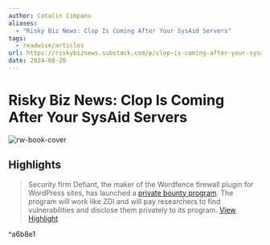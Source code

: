 ```yaml
---
author: Catalin Cimpanu
aliases:
  - "Risky Biz News: Clop Is Coming After Your SysAid Servers"
tags:
  - readwise/articles
url: https://riskybiznews.substack.com/p/clop-is-coming-after-your-sysaid-servers
date: 2024-08-20
---
```

# Risky Biz News: Clop Is Coming After Your SysAid Servers

![rw-book-cover](https://substack-post-media.s3.amazonaws.com/public/images/a717f8f9-ed83-4b10-9e4a-e64133fb9553_800x400.png)

## Highlights


> Security firm Defiant, the maker of the Wordfence firewall plugin for WordPress sites, has launched a [private bounty program](https://www.wordfence.com/blog/2023/11/wordfence-launches-bug-bounty-program-to-fund-wordpress-security-research-and-showcase-researchers/). The program will work like ZDI and will pay researchers to find vulnerabilities and disclose them privately to its program.
> [View Highlight](https://read.readwise.io/read/01hf6f4a6z42w04yqgvjns0fmz)

^a6b8e1

